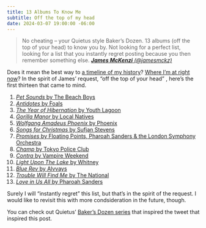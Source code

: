 ```yaml
---
title: 13 Albums To Know Me
subtitle: Off the top of my head
date: 2024-03-07 19:00:00 -06:00
---
```


> No cheating – your Quietus style Baker’s Dozen. 13 albums (off the top of your head) to know you by. Not looking for a perfect list, looking for a list that you instantly regret posting because you then remember something else.
> <cite><a href="https://twitter.com/jamesmckz/status/1764778536244507081"><strong>James McKenzi</strong> (@jamesmckz)</cite></a>

Does it mean the best way to [a timeline of my history](https://www.last.fm/user/dueckjon/library/albums?date_preset=ALL)? [Where I’m at right now](https://www.last.fm/user/dueckjon/library/albums?from=2023-03-07&to=2024-03-07&page=1)? In the spirit of James’ request, “off the top of your head” , here’s the first thirteen that came to mind.

1. [*Pet Sounds* by The Beach Boys](https://music.youtube.com/playlist?list=OLAK5uy_lJlQly8HwThPN_opUdEXvrtZg9D6Otcmo)
1. [*Antidotes* by Foals](https://music.youtube.com/playlist?list=OLAK5uy_nrQdiizOdsIfovyUq0X9exY8Y_MEDC0iU)
1. [*The Year of Hibernation* by Youth Lagoon](https://youthlagoon.bandcamp.com/album/the-year-of-hibernation)
1. [*Gorilla Manor* by Local Natives](https://music.youtube.com/playlist?list=OLAK5uy_kBYgs2OEZm8sBaAfccvfew-H4LJMRTQxI)
1. [*Wolfgang Amadeus Phoenix* by Phoenix](https://music.youtube.com/playlist?list=OLAK5uy_nYu36677_kHTnl3MB2emGWb9UTcKt3OPM)
1. [*Songs for Christmas* by Sufjan Stevens](https://sufjanstevens.bandcamp.com/album/songs-for-christmas?from=search&search_item_id=798104856&search_item_type=a&search_match_part=%3F&search_page_id=3957177778&search_page_no=0&search_rank=2&logged_in_menubar=true)
1. [*Promises* by Floating Points, Pharoah Sanders & the London Symphony Orchestra](https://floatingpoints.bandcamp.com/album/promises)
1. [*Champ* by Tokyo Police Club](https://tokyo-police-club.bandcamp.com/album/champ)
1. [*Contra* by Vampire Weekend](https://music.youtube.com/playlist?list=OLAK5uy_nWorn5b0UByz7JxtOQoz31Eu_21Ar03Pc)
1. [*Light Upon The Lake* by Whitney](https://whitneychicago.bandcamp.com/album/light-upon-the-lake)
1. [*Blue Rev* by Alvvays](https://alvvays.bandcamp.com/album/blue-rev)
1. [*Trouble Will Find Me* by The National](https://thenational.bandcamp.com/album/trouble-will-find-me)
1. [*Love in Us All* by Pharoah Sanders](https://youtu.be/6ZW0xvo_DB0)

Surely I will “instantly regret” this list, but that’s in the spirit of the request. I would like to revisit this with more condsideration in the future, though.

You can check out Quietus’ [Baker’s Dozen series](https://thequietus.com/features/baker-s-dozen) that inspired the tweet that inspired this post.